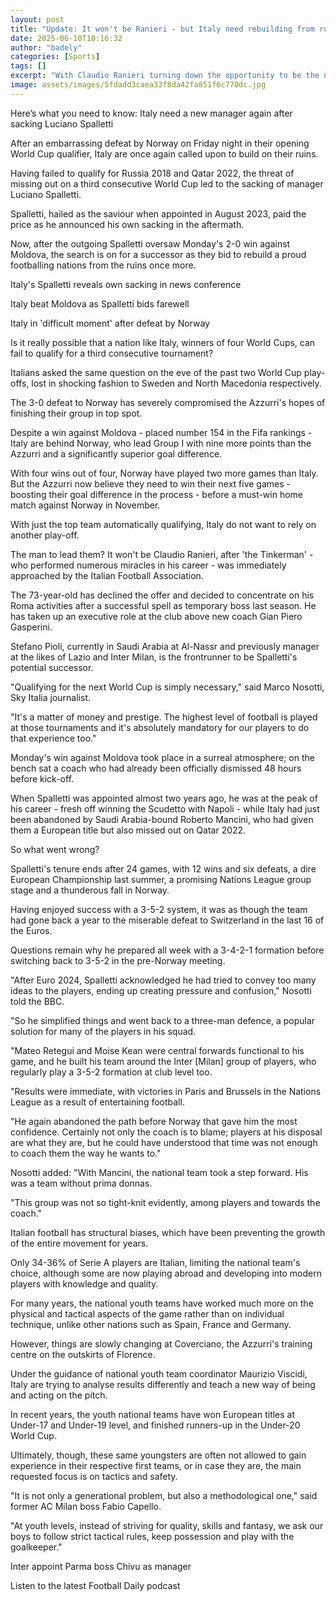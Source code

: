 ```yaml
---
layout: post
title: "Update: It won't be Ranieri - but Italy need rebuilding from ruins"
date: 2025-06-10T10:16:32
author: "badely"
categories: [Sports]
tags: []
excerpt: "With Claudio Ranieri turning down the opportunity to be the new Italy boss, BBC Sport look at the challenges facing whoever succeeds Luciano Spalletti"
image: assets/images/5fdadd3caea33f8da42fa851f6c770dc.jpg
---
```


Here’s what you need to know: Italy need a new manager again after sacking Luciano Spalletti

After an embarrassing defeat by Norway on Friday night in their opening World Cup qualifier, Italy are once again called upon to build on their ruins.

Having failed to qualify for Russia 2018 and Qatar 2022, the threat of missing out on a third consecutive World Cup led to the sacking of manager Luciano Spalletti.

Spalletti, hailed as the saviour when appointed in August 2023, paid the price as he announced his own sacking in the aftermath.

Now, after the outgoing Spalletti oversaw Monday's 2-0 win against Moldova, the search is on for a successor as they bid to rebuild a proud footballing nations from the ruins once more.

Italy's Spalletti reveals own sacking in news conference

Italy beat Moldova as Spalletti bids farewell

Italy in 'difficult moment' after defeat by Norway

Is it really possible that a nation like Italy, winners of four World Cups, can fail to qualify for a third consecutive tournament?

Italians asked the same question on the eve of the past two World Cup play-offs, lost in shocking fashion to Sweden and North Macedonia respectively.

The 3-0 defeat to Norway has severely compromised the Azzurri's hopes of finishing their group in top spot.

Despite a win against Moldova - placed number 154 in the Fifa rankings - Italy are behind Norway, who lead Group I with nine more points than the Azzurri and a significantly superior goal difference.

With four wins out of four, Norway have played two more games than Italy. But the Azzurri now believe they need to win their next five games - boosting their goal difference in the process - before a must-win home match against Norway in November.

With just the top team automatically qualifying, Italy do not want to rely on another play-off.

The man to lead them? It won't be Claudio Ranieri, after 'the Tinkerman' - who performed numerous miracles in his career - was immediately approached by the Italian Football Association. 

The 73-year-old has declined the offer and decided to concentrate on his Roma activities after a successful spell as temporary boss last season. He has taken up an executive role at the club above new coach Gian Piero Gasperini.

Stefano Pioli, currently in Saudi Arabia at Al-Nassr and previously manager at the likes of Lazio and Inter Milan, is the frontrunner to be Spalletti's potential successor.

"Qualifying for the next World Cup is simply necessary," said Marco Nosotti, Sky Italia journalist.

"It's a matter of money and prestige. The highest level of football is played at those tournaments and it's absolutely mandatory for our players to do that experience too."

Monday's win against Moldova took place in a surreal atmosphere; on the bench sat a coach who had already been officially dismissed 48 hours before kick-off.

When Spalletti was appointed almost two years ago, he was at the peak of his career - fresh off winning the Scudetto with Napoli - while Italy had just been abandoned by Saudi Arabia-bound Roberto Mancini, who had given them a European title but also missed out on Qatar 2022.

So what went wrong?

Spalletti's tenure ends after 24 games, with 12 wins and six defeats, a dire European Championship last summer, a promising Nations League group stage and a thunderous fall in Norway.

Having enjoyed success with a 3-5-2 system, it was as though the team had gone back a year to the miserable defeat to Switzerland in the last 16 of the Euros.

Questions remain why he prepared all week with a 3-4-2-1 formation before switching back to 3-5-2 in the pre-Norway meeting.

"After Euro 2024, Spalletti acknowledged he had tried to convey too many ideas to the players, ending up creating pressure and confusion," Nosotti told the BBC.

"So he simplified things and went back to a three-man defence, a popular solution for many of the players in his squad.

"Mateo Retegui and Moise Kean were central forwards functional to his game, and he built his team around the Inter [Milan] group of players, who regularly play a 3-5-2 formation at club level too.

"Results were immediate, with victories in Paris and Brussels in the Nations League as a result of entertaining football.

"He again abandoned the path before Norway that gave him the most confidence. Certainly not only the coach is to blame; players at his disposal are what they are, but he could have understood that time was not enough to coach them the way he wants to."

Nosotti added: "With Mancini, the national team took a step forward. His was a team without prima donnas.

"This group was not so tight-knit evidently, among players and towards the coach."

Italian football has structural biases, which have been preventing the growth of the entire movement for years.

Only 34-36% of Serie A players are Italian, limiting the national team's choice, although some are now playing abroad and developing into modern players with knowledge and quality.

For many years, the national youth teams have worked much more on the physical and tactical aspects of the game rather than on individual technique, unlike other nations such as Spain, France and Germany.

However, things are slowly changing at Coverciano, the Azzurri's training centre on the outskirts of Florence.

Under the guidance of national youth team coordinator Maurizio Viscidi, Italy are trying to analyse results differently and teach a new way of being and acting on the pitch.

In recent years, the youth national teams have won European titles at Under-17 and Under-19 level, and finished runners-up in the Under-20 World Cup.

Ultimately, though, these same youngsters are often not allowed to gain experience in their respective first teams, or in case they are, the main requested focus is on tactics and safety.

"It is not only a generational problem, but also a methodological one," said former AC Milan boss Fabio Capello.

"At youth levels, instead of striving for quality, skills and fantasy, we ask our boys to follow strict tactical rules, keep possession and play with the goalkeeper."

Inter appoint Parma boss Chivu as manager

Listen to the latest Football Daily podcast

